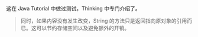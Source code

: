 这在 Java Tutorial 中做过测试，Thinking 中专门介绍了。

> 同时，如果内容没有发生改变，String 的方法只是返回指向原对象的引用而已。这可以节约存储空间以及避免额外的开销。
